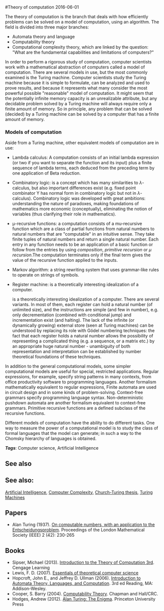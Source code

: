 
#Theory of computation
2016-06-01

The theory of computation is the branch that deals with how efficiently problems can be solved on a model of computation, using an algorithm. The field is divided into three major branches:
* Automata theory and language
* Computability theory
* Computational complexity theory, which are linked by the question: "What are the fundamental capabilities and limitations of computers?"

In order to perform a rigorous study of computation, computer scientists work with a mathematical abstraction of computers called a model of computation. There are several models in use, but the most commonly examined is the Turing machine. Computer scientists study the Turing machine because it is simple to formulate, can be analyzed and used to prove results, and because it represents what many consider the most powerful possible "reasonable" model of computation. It might seem that the potentially infinite memory capacity is an unrealizable attribute, but any decidable problem solved by a Turing machine will always require only a finite amount of memory. So in principle, any problem that can be solved (decided) by a Turing machine can be solved by a computer that has a finite amount of memory.


### Models of computation
Aside from a Turing machine, other equivalent models of computation are in use:
* Lambda calculus: A computation consists of an initial lambda expression (or two if you want to separate the function and its input) plus a finite sequence of lambda terms, each deduced from the preceding term by one application of Beta reduction.
* Combinatory logic: is a concept which has many similarities to ${\displaystyle \lambda }$-calculus, but also important differences exist (e.g. fixed point combinator Y has normal form in combinatory logic but not in ${\displaystyle \lambda }$-calculus). Combinatory logic was developed with great ambitions: understanding the nature of paradoxes, making foundations of mathematics more economic (conceptually), eliminating the notion of variables (thus clarifying their role in mathematics).
* μ-recursive functions: a computation consists of a mu-recursive function which are a class of partial functions from natural numbers to natural numbers that are "computable" in an intuitive sense. They take finite tuples of natural numbers and return a single natural number. Each entry in any function needs to be an application of a basic function or follow from the entries by using *composition*, *primitive recursion* or *μ recursion*.The computation terminates only if the final term gives the value of the recursive function applied to the inputs.
* Markov algorithm: a string rewriting system that uses grammar-like rules to operate on strings of symbols.
* Register machine: is a theoretically interesting idealization of a computer.

    is a theoretically interesting idealization of a computer. There are several variants. In most of them, each register can hold a natural number (of unlimited size), and the instructions are simple (and few in number), e.g. only decrementation (combined with conditional jump) and incrementation exist (and halting). The lack of the infinite (or dynamically growing) external store (seen at Turing machines) can be understood by replacing its role with Gödel numbering techniques: the fact that each register holds a natural number allows the possibility of representing a complicated thing (e.g. a sequence, or a matrix etc.) by an appropriate huge natural number - unambiguity of both representation and interpretation can be established by number theoretical foundations of these techniques.

In addition to the general computational models, some simpler computational models are useful for special, restricted applications. Regular expressions, for example, specify string patterns in many contexts, from office productivity software to programming languages. Another formalism mathematically equivalent to regular expressions, Finite automata are used in circuit design and in some kinds of problem-solving. Context-free grammars specify programming language syntax. Non-deterministic pushdown automata are another formalism equivalent to context-free grammars. Primitive recursive functions are a defined subclass of the recursive functions.

Different models of computation have the ability to do different tasks. One way to measure the power of a computational model is to study the class of formal languages that the model can generate; in such a way to the Chomsky hierarchy of languages is obtained.

***Tags***: Computer science, Artificial Intelligence

## See also
## See also:
[Artificial Intelligence](/artificial_intelligence), [Computer Complexity](/computer_complexity), [Church-Turing thesis](/church-turing_thesis), [Turing Machines](/turing_machines)
## Papers
* Alan Turing (1937). [On computable numbers, with an application to the Entscheidungsproblem](https://people.cs.umass.edu/~immerman/cs601/TuringPaper1936.pdf). Proceedings of the London Mathematical Society (IEEE) 2 (42): 230-265

## Books
* Sipser, Michael (2013). [Introduction to the Theory of Computation 3rd](https://www.goodreads.com/book/show/16599897-introduction-to-the-theory-of-computation-michael-sipser). Cengage Learning
* Lewis, F. D. (2007). [Essentials of theoretical computer science](https://www.goodreads.com/book/show/13607576-essentials-of-theoretical-computer-science)
* Hopcroft, John E., and Jeffrey D. Ullman (2006). [Introduction to Automata Theory, Languages, and Computation](https://www.goodreads.com/book/show/1384026.Introduction_to_Automata_Theory_Languages_and_Computation). 3rd ed Reading, MA: Addison-Wesley.
* Cooper, S. Barry (2004). [Computability Theory](https://www.goodreads.com/book/show/2366835.Computability_Theory). Chapman and Hall/CRC.
* Hodges, Andrew (2012). [Alan Turing: The Enigma](https://www.goodreads.com/book/show/150731.Alan_Turing). Princeton University Press


